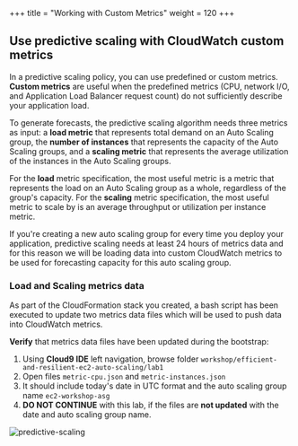 +++
title = "Working with Custom Metrics"
weight = 120
+++


## Use predictive scaling with CloudWatch custom metrics

In a predictive scaling policy, you can use predefined or custom metrics. **Custom metrics** are useful when the predefined metrics (CPU, network I/O, and Application Load Balancer request count) do not sufficiently describe your application load.

To generate forecasts, the predictive scaling algorithm needs three metrics as input: a **load metric** that represents total demand on an Auto Scaling group, the **number of instances** that represents the capacity of the Auto Scaling groups, and a **scaling metric** that represents the average utilization of the instances in the Auto Scaling groups.

For the **load** metric specification, the most useful metric is a metric that represents the load on an Auto Scaling group as a whole, regardless of the group's capacity. For the **scaling** metric specification, the most useful metric to scale by is an average throughput or utilization per instance metric.

If you're creating a new auto scaling group for every time you deploy your application, predictive scaling needs at least 24 hours of metrics data and for this reason we will be loading data into custom CloudWatch metrics to be used for forecasting capacity for this auto scaling group.

### **Load** and **Scaling** metrics data

As part of the CloudFormation stack you created, a bash script has been executed to update two metrics data files which will be used to push data into CloudWatch metrics.

**Verify** that metrics data files have been updated during the bootstrap:

1. Using **Cloud9 IDE** left navigation, browse folder `workshop/efficient-and-resilient-ec2-auto-scaling/lab1`
2. Open files `metric-cpu.json` and `metric-instances.json`
3. It should include today's date in UTC format and the auto scaling group name `ec2-workshop-asg`
4. **DO NOT CONTINUE** with this lab, if the files are **not updated** with the date and auto scaling group name.

![predictive-scaling](/images/efficient-and-resilient-ec2-auto-scaling/metrics-files.png)